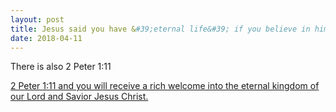 ```yaml
---
layout: post
title: Jesus said you have &#39;eternal life&#39; if you believe in him. Where does it say it leads to eternity in heaven after this current life?
date: 2018-04-11
---
```


<p>There is also 2 Peter 1:11</p><p><a href="http://biblehub.com/2_peter/1-11.htm" data-qt-tooltip="biblehub.com">2 Peter 1:11 and you will receive a rich welcome into the eternal kingdom of our Lord and Savior Jesus Christ.</a></p>
